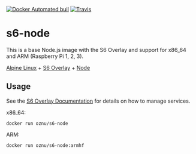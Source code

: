 [![Docker Automated buil](https://img.shields.io/docker/automated/oznu/homebridge.svg)](https://hub.docker.com/r/oznu/s6-node/) [![Travis](https://img.shields.io/travis/oznu/docker-s6-alpine-node.svg)](https://travis-ci.org/oznu/docker-s6-alpine-node)

# s6-node

This is a base Node.js image with the S6 Overlay and support for x86_64 and ARM (Raspberry Pi 1, 2, 3).

[Alpine Linux](https://alpinelinux.org/) + [S6 Overlay](https://github.com/just-containers/s6-overlay) + [Node](https://nodejs.org/en/)

## Usage

See the [S6 Overlay Documentation](https://github.com/just-containers/s6-overlay) for details on how to manage services.

x86_64:

```shell
docker run oznu/s6-node
```

ARM:

```shell
docker run oznu/s6-node:armhf
```
